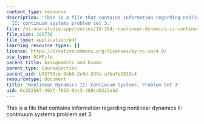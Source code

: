 ```yaml
---
content_type: resource
description: 'This is a file that contains information regarding nonlinear dynamics
  II: continuum systems problem set 3.'
file: /ol-ocw-studio-app/courses/18-354j-nonlinear-dynamics-ii-continuum-systems-spring-2015/6c202567392ff6539bc3488cd6222a3d_MIT18_354JS15_PSet3.pdf
file_size: 189738
file_type: application/pdf
learning_resource_types: []
license: https://creativecommons.org/licenses/by-nc-sa/4.0/
ocw_type: OCWFile
parent_title: Assignments and Exams
parent_type: CourseSection
parent_uid: b93750ce-9eb6-2e0d-2d9a-a7ba7e1919c4
resourcetype: Document
title: 'Nonlinear Dynamics II: Continuum Systems, Problem Set 3'
uid: 6c202567-392f-f653-9bc3-488cd6222a3d
---
```

This is a file that contains information regarding nonlinear dynamics II: continuum systems problem set 3.